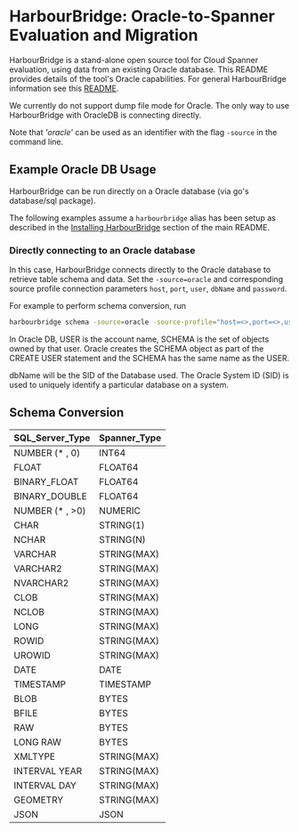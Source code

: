 # HarbourBridge: Oracle-to-Spanner Evaluation and Migration

HarbourBridge is a stand-alone open source tool for Cloud Spanner evaluation,
using data from an existing Oracle database. This README provides
details of the tool's Oracle capabilities. For general HarbourBridge information
see this [README](https://github.com/cloudspannerecosystem/harbourbridge#harbourbridge-spanner-evaluation-and-migration).

We currently do not support dump file mode for Oracle. The only way to use HarbourBridge with OracleDB is connecting directly.

Note that _'oracle'_ can be used as an identifier with the flag `-source` in the command line.

## Example Oracle DB Usage

HarbourBridge can be run directly on a Oracle database (via go's database/sql package).

The following examples assume a `harbourbridge` alias has been setup as described
in the [Installing HarbourBridge](https://github.com/cloudspannerecosystem/harbourbridge#installing-harbourbridge) section of the main README.

### Directly connecting to an Oracle database

In this case, HarbourBridge connects directly to the Oracle database to
retrieve table schema and data. Set the `-source=oracle` and corresponding
source profile connection parameters `host`, `port`, `user`, `dbName` and
`password`.

For example to perform schema conversion, run

```sh
harbourbridge schema -source=oracle -source-profile="host=<>,port=<>,user=<>,dbName=<>,password=<>"
```

In Oracle DB, USER is the account name, SCHEMA is the set of objects owned by that user. Oracle creates the SCHEMA object as part of the CREATE USER statement and the SCHEMA has the same name as the USER. 

dbName will be the SID of the Database used. The Oracle System ID (SID) is used to uniquely identify a particular database on a system.

## Schema Conversion

| SQL_Server_Type        | Spanner_Type |
| ---------------------- | ------------ |
| NUMBER (* , 0)         | INT64        |
| FLOAT                  | FLOAT64      |
| BINARY_FLOAT           | FLOAT64      |
| BINARY_DOUBLE          | FLOAT64      |
| NUMBER (* , >0)        | NUMERIC      |
| CHAR                   | STRING(1)    |
| NCHAR                  | STRING(N)    |
| VARCHAR                | STRING(MAX)  |
| VARCHAR2               | STRING(MAX)  |
| NVARCHAR2              | STRING(MAX)  |
| CLOB                   | STRING(MAX)  |
| NCLOB                  | STRING(MAX)  |
| LONG                   | STRING(MAX)  |
| ROWID                  | STRING(MAX)  |
| UROWID                 | STRING(MAX)  |
| DATE                   | DATE         |
| TIMESTAMP              | TIMESTAMP    |
| BLOB                   | BYTES        |
| BFILE                  | BYTES        |
| RAW                    | BYTES        |
| LONG RAW               | BYTES        |
| XMLTYPE                | STRING(MAX)  |
| INTERVAL YEAR          | STRING(MAX)  |
| INTERVAL DAY           | STRING(MAX)  |
| GEOMETRY               | STRING(MAX)  |
| JSON                   | JSON         |



